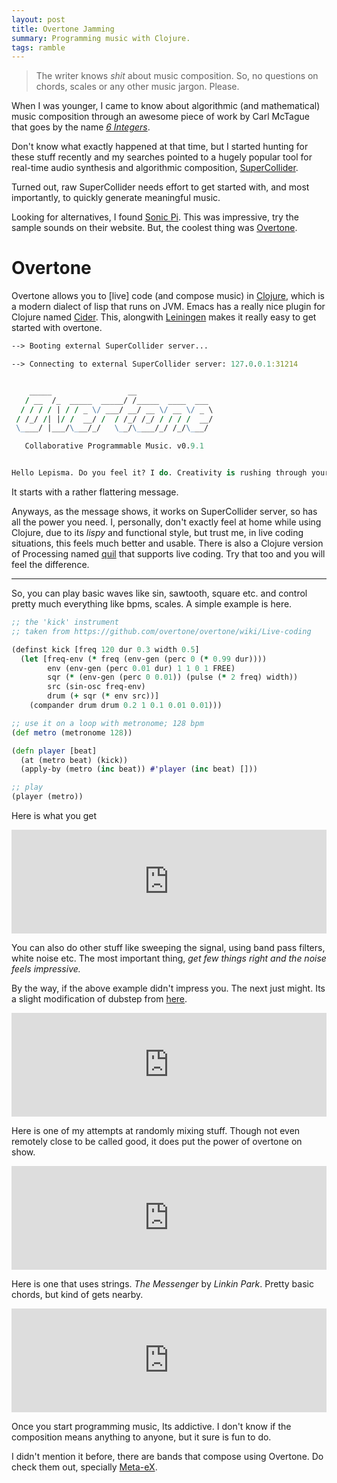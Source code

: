```yaml
---
layout: post
title: Overtone Jamming
summary: Programming music with Clojure.
tags: ramble
---
```


> The writer knows *shit* about music composition. So, no questions on chords,
> scales or any other music jargon. Please.

<span class="dropcap">W</span>hen I was younger, I came to know about
algorithmic (and mathematical) music composition through an awesome piece of
work by Carl McTague that goes by the name
[*6 Integers*](http://www.mctague.org/carl/music/computer/pieces/6_integers/).

Don't know what exactly happened at that time, but I started hunting for these
stuff recently and my searches pointed to a hugely popular tool for real-time
audio synthesis and algorithmic composition,
[SuperCollider](http://supercollider.sourceforge.net/).

Turned out, raw SuperCollider needs effort to get started with, and most
importantly, to quickly generate meaningful music.

Looking for alternatives, I found [Sonic Pi](http://sonic-pi.net/). This was
impressive, try the sample sounds on their website. But, the coolest thing was
[Overtone](http://overtone.github.io/).

# Overtone

Overtone allows you to [live] code (and compose music) in
[Clojure](http://clojure.org), which is a modern dialect of lisp that runs on
JVM. Emacs has a really nice plugin for Clojure named
[Cider](https://github.com/clojure-emacs/cider). This, alongwith
[Leiningen](http://leiningen.org/) makes it really easy to get started with
overtone.

~~~ clojure
--> Booting external SuperCollider server...

--> Connecting to external SuperCollider server: 127.0.0.1:31214


    _____                 __
   / __  /_  _____  _____/ /_____  ____  ___
  / / / / | / / _ \/ ___/ __/ __ \/ __ \/ _ \
 / /_/ /| |/ /  __/ /  / /_/ /_/ / / / /  __/
 \____/ |___/\___/_/   \__/\____/_/ /_/\___/

   Collaborative Programmable Music. v0.9.1


Hello Lepisma. Do you feel it? I do. Creativity is rushing through your veins today!
~~~

It starts with a rather flattering message.

Anyways, as the message shows, it works on SuperCollider server, so has all the
power you need. I, personally, don't exactly feel at home while using Clojure,
due to its *lispy* and functional style, but trust me, in live coding
situations, this feels much better and usable. There is also a Clojure version
of Processing named [quil](https://github.com/quil/quil) that supports live
coding. Try that too and you will feel the difference.

---

So, you can play basic waves like sin, sawtooth, square etc. and control pretty
much everything like bpms, scales. A simple example is here.

~~~ clojure
;; the 'kick' instrument
;; taken from https://github.com/overtone/overtone/wiki/Live-coding

(definst kick [freq 120 dur 0.3 width 0.5]
  (let [freq-env (* freq (env-gen (perc 0 (* 0.99 dur))))
        env (env-gen (perc 0.01 dur) 1 1 0 1 FREE)
        sqr (* (env-gen (perc 0 0.01)) (pulse (* 2 freq) width))
        src (sin-osc freq-env)
        drum (+ sqr (* env src))]
    (compander drum drum 0.2 1 0.1 0.01 0.01)))

;; use it on a loop with metronome; 128 bpm
(def metro (metronome 128))

(defn player [beat]
  (at (metro beat) (kick))
  (apply-by (metro (inc beat)) #'player (inc beat) []))

;; play
(player (metro))
~~~

Here is what you get

<iframe width="100%" height="166" scrolling="no" frameborder="no"
src="https://w.soundcloud.com/player/?url=https%3A//api.soundcloud.com/tracks/197327870&amp;color=111111&amp;auto_play=false&amp;hide_related=false&amp;show_comments=true&amp;show_user=true&amp;show_reposts=false"></iframe>
<br>

You can also do other stuff like sweeping the signal, using band pass filters,
white noise etc. The most important thing, *get few things right and the noise
feels impressive.*

By the way, if the above example didn't impress you. The next just might. Its a
slight modification of dubstep from
[here](https://github.com/overtone/overtone/blob/master/src/overtone/examples/instruments/dubstep.clj).

<iframe width="100%" height="166" scrolling="no" frameborder="no"
src="https://w.soundcloud.com/player/?url=https%3A//api.soundcloud.com/tracks/197334347&amp;color=111111&amp;auto_play=false&amp;hide_related=false&amp;show_comments=true&amp;show_user=true&amp;show_reposts=false"></iframe>
<br>

Here is one of my attempts at randomly mixing stuff. Though not even remotely
close to be called good, it does put the power of overtone on show.

<iframe width="100%" height="166" scrolling="no" frameborder="no"
src="https://w.soundcloud.com/player/?url=https%3A//api.soundcloud.com/tracks/197347055&amp;color=111111&amp;auto_play=false&amp;hide_related=false&amp;show_comments=true&amp;show_user=true&amp;show_reposts=false"></iframe>
<br>

Here is one that uses strings. *The Messenger* by *Linkin Park*. Pretty basic
chords, but kind of gets nearby.

<iframe width="100%" height="166" scrolling="no" frameborder="no"
src="https://w.soundcloud.com/player/?url=https%3A//api.soundcloud.com/tracks/197342369&amp;color=111111&amp;auto_play=false&amp;hide_related=false&amp;show_comments=true&amp;show_user=true&amp;show_reposts=false"></iframe>
<br>

Once you start programming music, Its addictive. I don't know if the composition
means anything to anyone, but it sure is fun to do.

I didn't mention it before, there are bands that compose using Overtone.
Do check them out, specially [Meta-eX](http://meta-ex.com/).

